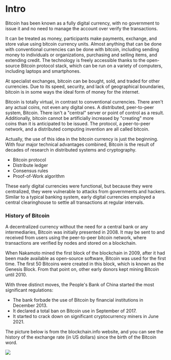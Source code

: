 # Intro

Bitcoin has been known as a fully digital currency, with no government to issue it and no need to manage the account over verify the transactions.

It can be treated as money, participants make payments, exchange, and store value using bitcoin currency units. Almost anything that can be done with conventional currencies can be done with bitcoin, including sending money to individuals or organizations, purchasing and selling items, and extending credit. The technology is freely accessible thanks to the open-source Bitcoin protocol stack, which can be run on a variety of computers, including laptops and smartphones.

At specialist exchanges, bitcoin can be bought, sold, and traded for other currencies. Due to its speed, security, and lack of geographical boundaries, bitcoin is in some ways the ideal form of money for the internet.

Bitcoin is totally virtual, in contrast to conventional currencies. There aren't any actual coins, not even any digital ones. A distributed, peer-to-peer system, Bitcoin. There isn't a "central" server or point of control as a result. Additionally, bitcoin cannot be artificially increased by "creating" more coins than it is anticipated to be issued. The protocol, a peer-to-peer network, and a distributed computing invention are all called bitcoin.&#x20;

Actually, the use of this idea in the bitcoin currency is just the beginning. With four major technical advantages combined, Bitcoin is the result of decades of research in distributed systems and cryptography.

* Bitcoin protocol
* Distribute ledger
* Consensus rules
* Proof-of-Work algorithm

These early digital currencies were functional, but because they were centralized, they were vulnerable to attacks from governments and hackers. Similar to a typical banking system, early digital currencies employed a central clearinghouse to settle all transactions at regular intervals.&#x20;

### History of Bitcoin <a href="#user-content-history-of-bitcoin" id="user-content-history-of-bitcoin"></a>

A decentralized currency without the need for a central bank or any intermediaries, Bitcoin was initially presented in 2008. It may be sent to and received from users using the peer-to-peer bitcoin network, where transactions are verified by nodes and stored on a blockchain.

When Nakamoto mined the first block of the blockchain in 2009, after it had been made available as open-source software, Bitcoin was used for the first time. The first 50 Bitcoins were created in this block, which is known as the Genesis Block. From that point on, other early donors kept mining Bitcoin until 2010.

With three distinct moves, the People's Bank of China started the most significant regulations:

* The bank forbade the use of Bitcoin by financial institutions in December 2013.
* It declared a total ban on Bitcoin use in September of 2017.
* It started to crack down on significant cryptocurrency miners in June 2021.

The picture below is from the blockchain.info website, and you can see the history of the exchange rate (in US dollars) since the birth of the Bitcoin word.

![](../../.gitbook/assets/Bitcoin\_1.png)

